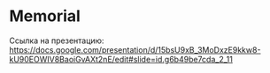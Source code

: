 # Memorial

Ссылка на презентацию: https://docs.google.com/presentation/d/15bsU9xB_3MoDxzE9kkw8-kU90EOWIV8BaoiGvAXt2nE/edit#slide=id.g6b49be7cda_2_11
